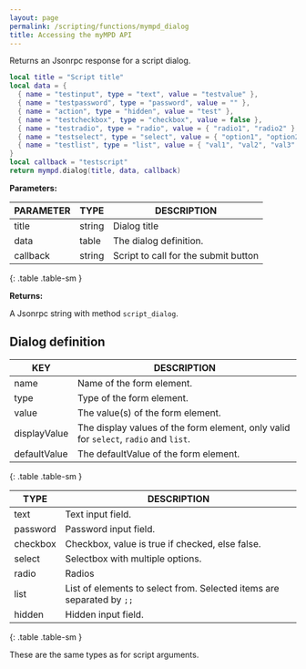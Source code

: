 ```yaml
---
layout: page
permalink: /scripting/functions/mympd_dialog
title: Accessing the myMPD API
---
```


Returns an Jsonrpc response for a script dialog.

```lua
local title = "Script title"
local data = {
  { name = "testinput", type = "text", value = "testvalue" },
  { name = "testpassword", type = "password", value = "" },
  { name = "action", type = "hidden", value = "test" },
  { name = "testcheckbox", type = "checkbox", value = false },
  { name = "testradio", type = "radio", value = { "radio1", "radio2" }, displayValue = { "Radio 1", "Radio 2" }, defaultValue = "radio2" },
  { name = "testselect", type = "select", value = { "option1", "option2" }, defaultValue = "option1" },
  { name = "testlist", type = "list", value = { "val1", "val2", "val3" }, defaultValue = "" }
}
local callback = "testscript"
return mympd.dialog(title, data, callback)
```

**Parameters:**

| PARAMETER | TYPE | DESCRIPTION |
| --------- | ---- | ----------- |
| title | string | Dialog title |
| data | table | The dialog definition. |
| callback | string | Script to call for the submit button |
{: .table .table-sm }

**Returns:**

A Jsonrpc string with method `script_dialog`.

## Dialog definition

| KEY | DESCRIPTION |
| --- | ----------- |
| name | Name of the form element. |
| type | Type of the form element. |
| value | The value(s) of the form element. |
| displayValue | The display values of the form element, only valid for `select`, `radio` and `list`. |
| defaultValue | The defaultValue of the form element. |
{: .table .table-sm }

| TYPE | DESCRIPTION |
| ---- | ----------- |
| text | Text input field. |
| password | Password input field. |
| checkbox | Checkbox, value is true if checked, else false. |
| select | Selectbox with multiple options. |
| radio | Radios |
| list | List of elements to select from. Selected items are separated by `;;` |
| hidden | Hidden input field. |
{: .table .table-sm }

These are the same types as for script arguments.
